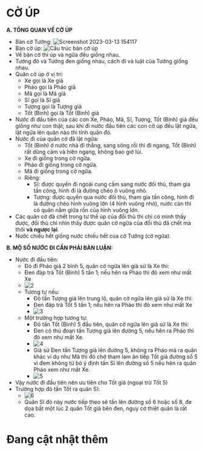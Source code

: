 # CỜ ÚP #

**A. TỔNG QUAN VỀ CỜ ÚP**

- Bàn cờ Tướng:
  ![Screenshot 2023-03-13 154117](https://user-images.githubusercontent.com/82578024/224654599-6ae0bbb0-30ab-4b75-8944-d3f892464483.jpg)
- Bàn cờ úp:
  ![Cấu trúc bàn cờ úp](https://user-images.githubusercontent.com/82578024/224649033-f2d74b01-2b53-4112-b716-748a90f11c52.jpg)
- Về bàn cờ thì úp và ngữa đều giống nhau.
- Tướng đỏ và Tướng đen giống nhau, cách đi và luật của Tướng giống nhau.
- Quân cờ úp ở vị trí:
  - Xe gọi là Xe giả
  - Pháo gọi là Pháo giả
  - Mã gọi là Mã giả
  - Sĩ gọi là Sĩ giả
  - Tượng gọi là Tượng giả
  - Tốt (Binh) gọi là Tốt (Binh) giả
 - Nước đi đầu tiên của các con Xe, Pháo, Mã, Sĩ, Tượng, Tốt (Binh) giả đều giống như con thật; sau khi đi nước đầu tiên các con cờ úp đều lật ngữa, lật ngữa lên quân nào thì tính quân đó.
 - Nước đi của quân cờ đã lật ngữa:
   - Tốt (Binh) ở nước nhà đi thẳng, sang sông rồi thì đi ngang, Tốt (Binh) rất dũng cảm và hiên ngang, không bao giờ lùi.
   - Xe đi giống trong cờ ngữa.
   - Pháo đi giống trong cờ ngữa.
   - Mã đi giống trong cờ ngữa.
   - Riêng:
     - Sĩ: được quyền đi ngoài cung cấm sang nước đối thủ, tham gia tấn công, hình đi là đường chéo ô vuông nhỏ.
     - Tượng: được quyền qua nước đối thủ, tham gia tấn công, hình đi là đường chéo hình vuông lớn (4 hình vuông nhỏ), nước cản thì có quân nằm giữa rốn của hình vuông lớn.
  - Các quân cờ đã chết trong tư thế úp của đối thủ thì chỉ có mình thấy được, đối thủ chỉ nhìn thấy được quân cờ ngữa của đối thủ đã chết mà thôi **và ngược lại**.
  - Nước chiếu hết giống nước chiếu hết của cờ Tướng (cờ ngữa).
 
**B. MỘ SỐ NƯỚC ĐI CẦN PHẢI BÀN LUẬN:**

- Nước đi đầu tiên:
  - Đỏ đi Pháo giả 2 bình 5, quân cờ ngữa lên giả sử là Xe thì:
  - Đen đáp trả Tốt (Binh) 5 tấn 1; nếu hên ra Pháo thì đỏ xem như mất Xe
  - ![2](https://user-images.githubusercontent.com/82578024/224667152-bd59e05d-0d1f-4edf-b48c-cae9a96562f3.jpg)
  - Tương tự nếu: 
    - Đỏ tấn Tượng giả lên trung lộ, quân cờ ngữa lên giả sử là Xe thì:
    - Đen đáp trả Tốt 5 tấn 1; nếu hên ra Pháo thì đỏ xem như mất Xe
    - ![3](https://user-images.githubusercontent.com/82578024/224668789-5c427d51-878f-48f1-8b3a-d305e9de0421.jpg)
  - Một trường hợp tương tự:
    - Đỏ tấn Tốt (Binh) 5 đầu tiên, quân cờ ngữa lên giả sử là Xe thì:
    - Đen có thủ đoạn tấn Tượng giả lên đường 5, nếu hên ra Pháo thì đỏ xem như mất Xe.
    - ![4](https://user-images.githubusercontent.com/82578024/224672652-c670f37e-7e0a-4648-933a-2b9aa3ecddc5.jpg)
    - Giả sử Đen tấn Tượng giả lên đường 5, không ra Pháo mà ra quân khác ví dụ như Mã thì đỏ chớ tham lam ăn tiếp Tốt giả đường số 5 vì đem không từ bỏ ý định tấn Sĩ lên đường số 5 nếu hên ra quân Pháo xem như mất Xe.
    - ![5](https://user-images.githubusercontent.com/82578024/224675692-0937581f-571c-4eda-91c2-15a179c14c5d.jpg)
- Vậy nước đi đầu tiên nên ưu tiên cho Tốt giả (ngoại trừ Tốt 5)
- Trường hợp đỏ tấn Tốt ra quân Sĩ:
  - ![6](https://user-images.githubusercontent.com/82578024/224677454-a83986c2-94db-4b4b-ac30-2c665f1c43d6.jpg)
  - Quân Sĩ đỏ này nước tiếp theo sẽ tấn lên đường số 6 hoặc số 8, đe dọa bắt một lúc 2 quân Tốt giả bên đen, nguy cơ thiệt quân là rất cao.

# Đang cật nhật thêm #










